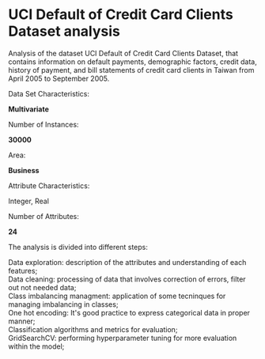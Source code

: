 # UCI Default of Credit Card Clients Dataset analysis

Analysis of the dataset UCI Default of Credit Card Clients Dataset, that contains information on default payments, demographic factors, credit data, history of payment, and bill statements of credit card clients in Taiwan from April 2005 to September 2005.

Data Set Characteristics:  

<b>Multivariate</b>

Number of Instances:

<b>30000</b>

Area:

<b>Business</b>

Attribute Characteristics:

Integer, Real

Number of Attributes:

<b>24</b>


The analysis is divided into different steps:

Data exploration: description of the attributes and understanding of each features;<br>
Data cleaning: processing of data that involves correction of errors, filter out not needed data;<br>
Class imbalancing managment: application of some tecninques for managing imbalancing in classes;<br>
One hot encoding: It's good practice to express categorical data in proper manner;<br>
Classification algorithms and metrics for evaluation;<br>
GridSearchCV: performing hyperparameter tuning for more evaluation within the model;<br>

